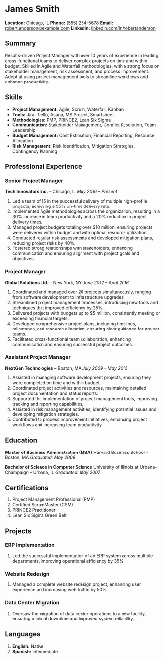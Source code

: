 # James Smith

**Location:** Chicago, IL
**Phone:** (555) 234-5678
**Email:** robert.anderson@example.com
**LinkedIn:** [linkedin.com/in/robertanderson](https://linkedin.com/in/robertanderson)

## Summary

Results-driven Project Manager with over 10 years of experience in leading cross-functional teams to deliver complex projects on time and within budget. Skilled in Agile and Waterfall methodologies, with a strong focus on stakeholder management, risk assessment, and process improvement. Adept at using project management tools to streamline workflows and enhance productivity.

## Skills

- **Project Management:** Agile, Scrum, Waterfall, Kanban
- **Tools:** Jira, Trello, Asana, MS Project, Smartsheet
- **Methodologies:** PMP, PRINCE2, Lean Six Sigma
- **Communication:** Stakeholder Management, Conflict Resolution, Team Leadership
- **Budget Management:** Cost Estimation, Financial Reporting, Resource Allocation
- **Risk Management:** Risk Identification, Mitigation Strategies, Contingency Planning

## Professional Experience

### Senior Project Manager
**Tech Innovators Inc.** – Chicago, IL
*May 2016 – Present*

1. Led a team of 15 in the successful delivery of multiple high-profile projects, achieving a 95% on-time delivery rate.
1. Implemented Agile methodologies across the organization, resulting in a 30% increase in team productivity and a 20% reduction in project delivery times.
1. Managed project budgets totaling over $10 million, ensuring projects were delivered within budget and with optimal resource utilization.
1. Conducted regular risk assessments and developed mitigation plans, reducing project risks by 40%.
1. Fostered strong relationships with stakeholders, enhancing communication and ensuring alignment with project goals and objectives.

### Project Manager
**Global Solutions Ltd.** – New York, NY
*June 2012 – April 2016*

1. Coordinated and managed over 20 projects simultaneously, ranging from software development to infrastructure upgrades.
1. Streamlined project management processes, introducing new tools and techniques that improved efficiency by 25%.
1. Delivered projects with budgets up to $5 million, consistently meeting or exceeding financial targets.
1. Developed comprehensive project plans, including timelines, milestones, and resource allocation, ensuring clear guidance for project teams.
1. Facilitated cross-functional team collaboration, enhancing communication and ensuring successful project outcomes.

### Assistant Project Manager
**NextGen Technologies** – Boston, MA
*July 2009 – May 2012*

1. Assisted in managing software development projects, ensuring they were completed on time and within budget.
1. Coordinated project activities and resources, maintaining detailed project documentation and status reports.
1. Supported the implementation of project management tools, improving tracking and reporting capabilities.
1. Assisted in risk management activities, identifying potential issues and developing mitigation strategies.
1. Contributed to process improvement initiatives, enhancing project workflows and increasing team productivity.

## Education

**Master of Business Administration (MBA)**
Harvard Business School – Boston, MA
*Graduated: May 2009*

**Bachelor of Science in Computer Science**
University of Illinois at Urbana-Champaign – Urbana, IL
*Graduated: May 2007*

## Certifications

1. Project Management Professional (PMP)
1. Certified ScrumMaster (CSM)
1. PRINCE2 Practitioner
1. Lean Six Sigma Green Belt

## Projects

### ERP Implementation
1. Led the successful implementation of an ERP system across multiple departments, improving operational efficiency by 35%.

### Website Redesign
1. Managed a complete website redesign project, enhancing user experience and increasing web traffic by 50%.

### Data Center Migration
1. Oversaw the migration of data center operations to a new facility, ensuring minimal downtime and improved system reliability.

## Languages

1. **English:** Native
1. **Spanish:** Intermediate
